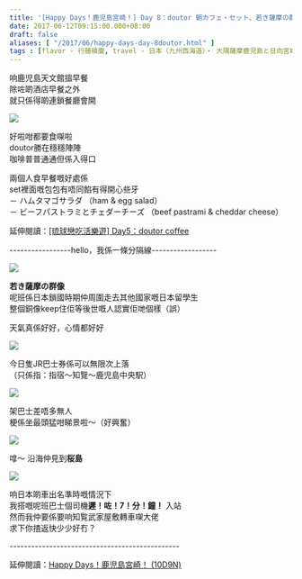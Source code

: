 ```yaml
---
title: '[Happy Days！鹿児島宮崎！] Day 8：doutor 朝カフェ・セット、若き薩摩の群像'
date: 2017-06-12T09:15:00.000+08:00
draft: false
aliases: [ "/2017/06/happy-days-day-8doutor.html" ]
tags : [flavor - 行膳積腹, travel - 日本（九州西海道）・ 大隅薩摩鹿児島と日向宮崎]
---
```


响鹿児島天文館搵早餐  
除咗啲酒店早餐之外  
就只係得啲連鎖餐廳會開  

![](/images/kojkmi8a.jpg)

好啦咁都要食㗎啦  
doutor勝在穩穩陣陣  
咖啡普普通通但係入得口  
  
兩個人食早餐嘅好處係  
set裡面嘅包包有唔同餡有得開心些牙  
－ ハムタマゴサラダ （ham & egg salad）  
－ ビーフパストラミとチェダーチーズ （beef pastrami & cheddar cheese）  
  
  
延伸閱讀：[\[琉球戀吃活樂遊\] Day5：doutor coffee](https://hidie.net/okinawa5a/)  
  

\-----------------hello，我係一條分隔線\------------------

  
  

![](/images/kojkmi8a1.jpg)

**若き薩摩の群像**  
呢班係日本鎖國時期仲周圍走去其他國家嘅日本留學生  
整個銅像keep住佢等後世嘅人認實佢哋個樣（誤）  
  
天氣真係好好，心情都好好  

![](/images/kojkmi8a2.jpg)

今日隻JR巴士券係可以無限次上落  
（只係指：指宿～知覽～鹿児島中央駅）  

![](/images/kojkmi8a3.jpg)

架巴士差唔多無人  
梗係坐最頭猛咁睇景啦～（好興奮）  

![](/images/kojkmi8a4.jpg)

嗱～ 沿海仲見到**桜島**  
  
  

![](/images/kojkmi8a5.jpg)

响日本啲車出名準時嘅情況下  
我搭嘅呢班巴士個司機**遲！咗！7！分！鐘！** 入站  
然而我仲要係要响知覧武家屋敷轉車㗎大佬  
求下你揸返快少少好冇？  
  
\-----------------------------------------------  
  
延伸閱讀：[Happy Days！鹿児島宮崎！ (10D9N)](https://hidie.net/kojkmi10d9n/)
